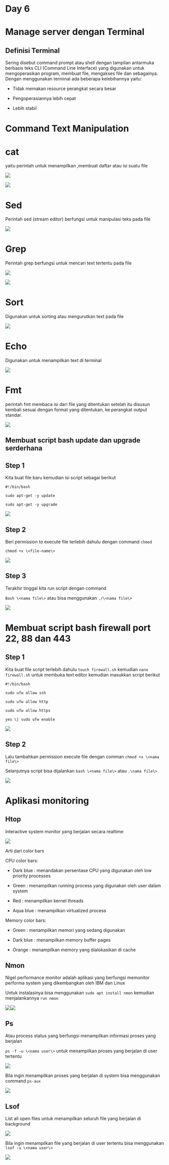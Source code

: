 # Day 6

# Manage server dengan Terminal

## Definisi Terminal

Sering disebut command prompt atau shell dengan tampilan antarmuka
berbasis teks CLI (Command Line Interface) yang digunakan untuk
mengoperasikan program, membuat file, mengakses file dan sebagainya.
Dengan menggunakan terminal ada beberapa kelebihannya yaitu:

-   Tidak memakan resource perangkat secara besar

-   Pengoperasiannya lebih cepat

-   Lebih stabil

# Command Text Manipulation

# cat

yaitu perintah untuk menampilkan ,membuat daftar atau isi suatu file

![](./images/media/image1.png)

![](./images/media/image2.png)

# Sed

Perintah sed (stream editor) berfungsi untuk manipulasi teks pada file

![](./images/media/image3.png)

# Grep

Perintah grep berfungsi untuk mencari text tertentu pada file

![](./images/media/image4.png)

![](./images/media/image5.png)

# Sort

Digunakan untuk sorting atau mengurutkan text pada file

![](./images/media/image6.png)

# Echo

Digunakan untuk menampilkan text di terminal

![](./images/media/image7.png)

# Fmt

perintah fmt membaca isi dari file yang ditentukan setelah itu disusun
kembali sesuai dengan format yang ditentukan, ke perangkat output
standar.

![](./images/media/image8.png)

## Membuat script bash update dan upgrade serderhana

## Step 1

Kita buat file baru kemudian isi script sebagai berikut

```
#!/bin/bash

sudo apt-get -y update

sudo apt-get -y upgrade
```

![](./images/media/image9.png)

## Step 2

Beri permission to execute file terlebih dahulu dengan command `chmod`

`chmod +x \<file-name\>`

![](./images/media/image10.png)

## Step 3

Terakhir tinggal kita run script dengan command

`Bash \<nama file\>` atau bisa menggunakan `./\<nama file\>`

![](./images/media/image11.png)

# Membuat script bash firewall port 22, 88 dan 443

## Step 1

Kita buat file script terlebih dahulu `touch firewall.sh` kemudian `nano
firewall.sh` untuk membuka text editor kemudian masukkan script berikut

```
#!/bin/bash

sudo ufw allow ssh

sudo ufw allow http

sudo ufw allow https

yes \| sudo ufw enable
```

![](./images/media/image12.png)

## Step 2

Lalu tambahkan permission execute file dengan comman `chmod +x \<nama
file\>`

Selanjutnya script bisa dijalankan `bash \<nama file\>` atau `.\nama
file\>`

![](./images/media/image13.png)

# Aplikasi monitoring

## Htop

Interactive system monitor yang berjalan secara realtime

![](./images/media/image14.png)

Arti dari color bars

CPU color bars:

-   Dark blue : menandakan persentase CPU yang digunakan oleh low
    priority processes

-   Green : menampilkan running process yang digunakan oleh user dalam
    system

-   Red : menampilkan kernel threads

-   Aqua blue : menampilkan virtualized process

Memory color bars:

-   Green : menampilkan memori yang sedang digunakan

-   Dark blue : menampilkan memory buffer pages

-   Orange : menampilkan memory yang dialokasikan di cache

## Nmon

Nigel performance monitor adalah aplikasi yang berfungsi memonitor
performa system yang dikembangkan oleh IBM dan Linux

Untuk instalasinya bisa menggunakan `sudo apt install nmon` kemudian
menjalankannya `run nmon`

![](./images/media/image15.png)![](./images/media/image16.png)

## Ps

Atau process status yang berfungsi menampilkan informasi proses yang
berjalan

`ps -f -u \<nama user\>` untuk menampilkan proses yang berjalan di user
tertentu

![](./images/media/image17.png)

Bila ingin menampilkan proses yang berjalan di system bisa menggunakan
command `ps-aux`

![](./images/media/image18.png)

## Lsof

List all open files untuk menampilkan seluruh file yang berjalan di
background

![](./images/media/image19.png)

Bila ingin menampilkan file yang berjalan di user tertentu bisa
menggunakan `lsof -u \<nama user\>`

![](./images/media/image20.png)

